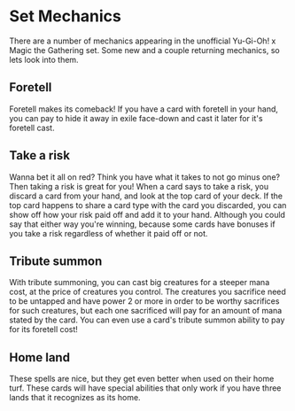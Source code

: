 <h1>Set Mechanics</h1>
<p>There are a number of mechanics appearing in the unofficial Yu-Gi-Oh! x Magic the Gathering set. Some new and a couple returning mechanics, so lets look into them.</p>

<h2>Foretell</h2>
<p>Foretell makes its comeback! If you have a card with foretell in your hand, you can pay <i class="mana mana-2"></i> to hide it away in exile face-down and cast it later for it's foretell cast.</p>

<h2>Take a risk</h2>
<p>Wanna bet it all on red? Think you have what it takes to not go minus one? Then taking a risk is great for you! When a card says to take a risk, you discard a card from your hand, and look at the top card of your deck. If the top card happens to share a card type with the card you discarded, you can show off how your risk paid off and add it to your hand. Although you could say that either way you're winning, because some cards have bonuses if you take a risk regardless of whether it paid off or not.</p>

<h2>Tribute summon</h2>
<p>With tribute summoning, you can cast big creatures for a steeper mana cost, at the price of creatures you control. The creatures you sacrifice need to be untapped and have power 2 or more in order to be worthy sacrifices for such creatures, but each one sacrificed will pay for an amount of mana stated by the card. You can even use a card's tribute summon ability to pay for its foretell cost!</p>

<h2>Home land</h2>
<p>These spells are nice, but they get even better when used on their home turf. These cards will have special abilities that only work if you have three lands that it recognizes as its home.</p>